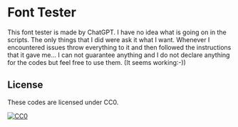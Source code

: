 # Font Tester

This font tester is made by ChatGPT. 
I have no idea what is going on in the scripts.
The only things that I did were ask it what I want.
Whenever I encountered issues throw everything to it and then followed the instructions that it gave me...
I can not guarantee anything and I do not declare anything for the codes but feel free to use them. (It seems working:-))



## License

These codes are licensed under CC0.

[![CC0](http://i.creativecommons.org/p/zero/1.0/88x31.png "CC0")](http://creativecommons.org/publicdomain/zero/1.0/deed.ja)
